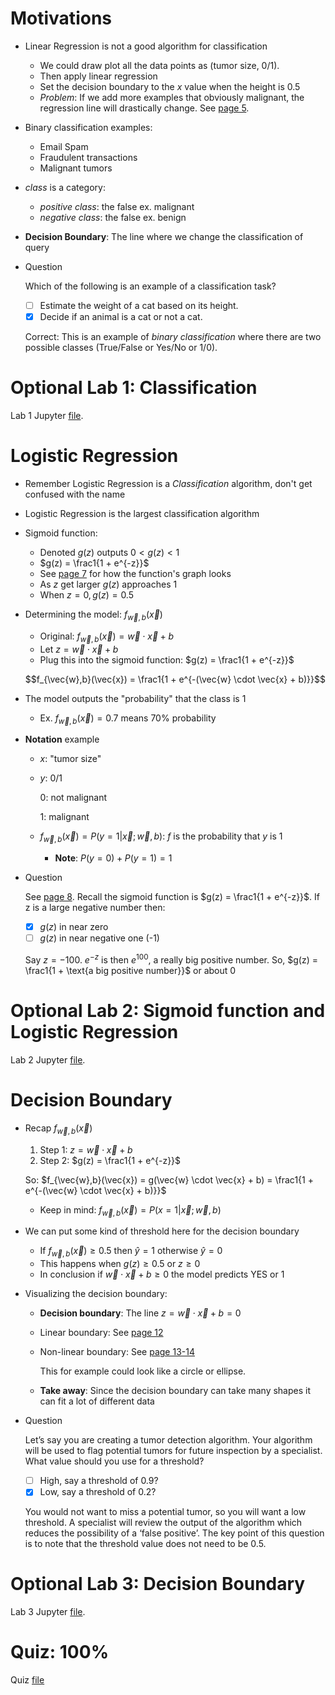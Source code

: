 # Motivations
* Linear Regression is not a good algorithm for classification
    * We could draw plot all the data points as (tumor size, 0/1).
    * Then apply linear regression
    * Set the decision boundary to the $x$ value when the height is $0.5$
    * *Problem*: If we add more examples that obviously malignant, the regression line will drastically change. See [page 5](Lecture.pdf).
* Binary classification examples:
    * Email Spam
    * Fraudulent transactions
    * Malignant tumors
* *class* is a category:
    * *positive class*: the false ex. malignant
    * *negative class*: the false ex. benign
* **Decision Boundary**: The line where we change the classification of query
* Question

    Which of the following is an example of a classification task?

    * [ ] Estimate the weight of a cat based on its height.
    * [x] Decide if an animal is a cat or not a cat.

    Correct: This is an example of *binary classification* where there are two possible classes (True/False or Yes/No or 1/0).

# Optional Lab 1: Classification
Lab 1 Jupyter [file](Labs/C1_W3_Lab01_Classification_Soln.ipynb).

# Logistic Regression
* Remember Logistic Regression is a *Classification* algorithm, don't get confused with the name
* Logistic Regression is the largest classification algorithm
* Sigmoid function:
    * Denoted $g(z)$ outputs $0 < g(z) < 1$
    * $g(z) = \frac1{1 + e^{-z}}$
    * See [page 7](Lecture.pdf) for how the function's graph looks
    * As $z$ get larger $g(z)$ approaches 1
    * When $z=0, g(z)=0.5$
* Determining the model: $f_{\vec{w},b}(\vec{x})$
    * Original: $f_{\vec{w},b}(\vec{x}) = \vec{w} \cdot \vec{x} + b$
    * Let $z = \vec{w} \cdot \vec{x} + b$
    * Plug this into the sigmoid function: $g(z) = \frac1{1 + e^{-z}}$

    $$f_{\vec{w},b}(\vec{x}) = \frac1{1 + e^{-(\vec{w} \cdot \vec{x} + b)}}$$
* The model outputs the "probability" that the class is $1$
    * Ex. $f_{\vec{w},b}(\vec{x}) = 0.7$ means $70$% probability
* **Notation** example
    * $x$: "tumor size"
    * $y$: 0/1

        $0$: not malignant

        $1$: malignant
    * $f_{\vec{w},b}(\vec{x}) = P(y=1 | \vec{x}; \vec{w},b)$: $f$ is the probability that $y$ is $1$
        * **Note**: $P(y=0) + P(y=1) = 1$
* Question

    See [page 8](Lecture.pdf). Recall the sigmoid function is $g(z) = \frac1{1 + e^{-z}}$. If z is a large negative number then:

    * [x] $g(z)$ in near zero
    * [ ] $g(z)$ in near negative one (-1)

    Say $z=-100$. $e^{-z}$ is then $e^{100}$, a really big positive number. So, $g(z) = \frac1{1 + \text{a big positive number}}$ or about $0$

# Optional Lab 2: Sigmoid function and Logistic Regression
Lab 2 Jupyter [file](Labs/C1_W3_Lab02_Sigmoid_function_Soln.ipynb).

# Decision Boundary
* Recap $f_{\vec{w},b}(\vec{x})$
    1. Step 1: $z = \vec{w} \cdot \vec{x} + b$
    2. Step 2: $g(z) = \frac1{1 + e^{-z}}$

    So: $f_{\vec{w},b}(\vec{x}) = g(\vec{w} \cdot \vec{x} + b) = \frac1{1 + e^{-(\vec{w} \cdot \vec{x} + b)}}$
    * Keep in mind: $f_{\vec{w},b}(\vec{x}) = P(x=1|\vec{x};\vec{w},b)$
* We can put some kind of threshold here for the decision boundary
    * If $f_{\vec{w},b}(\vec{x}) \ge 0.5$ then $\hat{y}=1$ otherwise $\hat{y}=0$
    * This happens when $g(z) \ge 0.5$ or $z \ge 0$
    * In conclusion if $\vec{w} \cdot \vec{x} + b \ge 0$ the model predicts YES or $1$
* Visualizing the decision boundary:
    * **Decision boundary**: The line $z = \vec{w} \cdot \vec{x} + b = 0$
    * Linear boundary: See [page 12](Lecture.pdf)
    * Non-linear boundary: See [page 13-14](Lecture.pdf)

        This for example could look like a circle or ellipse.
    * **Take away**: Since the decision boundary can take many shapes it can fit a lot of different data
* Question

    Let’s say you are creating a tumor detection algorithm. Your algorithm will be used to flag potential tumors for future inspection by a specialist. What value should you use for a threshold?

    * [ ] High, say a threshold of 0.9?
    * [x] Low, say a threshold of 0.2?

    You would not want to miss a potential tumor, so you will want a low threshold. A specialist will review the output of the algorithm which reduces the possibility of a ‘false positive’. The key point of this question is to note that the threshold value does not need to be 0.5.

# Optional Lab 3: Decision Boundary
Lab 3 Jupyter [file](Labs/C1_W3_Lab03_Decision_Boundary_Soln.ipynb).

# Quiz: 100%
Quiz [file](./Quizzes.md#classification-with-logistic-regression)